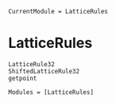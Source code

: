 ```@meta
CurrentModule = LatticeRules
```

# LatticeRules

```@index
LatticeRule32
ShiftedLatticeRule32
getpoint
```

```@autodocs
Modules = [LatticeRules]
```
